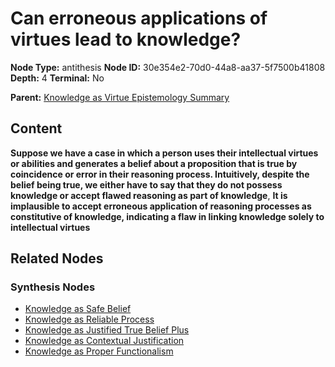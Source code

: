 # Can erroneous applications of virtues lead to knowledge?

**Node Type:** antithesis
**Node ID:** 30e354e2-70d0-44a8-aa37-5f7500b41808
**Depth:** 4
**Terminal:** No

**Parent:** [Knowledge as Virtue Epistemology Summary](knowledge-as-virtue-epistemology-summary-synthesis-55f14059-bd8a-4ff6-bb19-2847f9595abb.md)

## Content

**Suppose we have a case in which a person uses their intellectual virtues or abilities and generates a belief about a proposition that is true by coincidence or error in their reasoning process. Intuitively, despite the belief being true, we either have to say that they do not possess knowledge or accept flawed reasoning as part of knowledge**, **It is implausible to accept erroneous application of reasoning processes as constitutive of knowledge, indicating a flaw in linking knowledge solely to intellectual virtues**

## Related Nodes

### Synthesis Nodes

- [Knowledge as Safe Belief](knowledge-as-safe-belief-synthesis-af4ea51b-96c4-417f-be23-8a7bcc3eb2a4.md)
- [Knowledge as Reliable Process](knowledge-as-reliable-process-synthesis-d290d3bc-5228-4722-a392-16771ea05a99.md)
- [Knowledge as Justified True Belief Plus](knowledge-as-justified-true-belief-plus-synthesis-58c5d9ef-2861-42cf-967a-043248056a81.md)
- [Knowledge as Contextual Justification](knowledge-as-contextual-justification-synthesis-a9011105-feba-4ae2-be6a-a1778d602fcd.md)
- [Knowledge as Proper Functionalism](knowledge-as-proper-functionalism-synthesis-bc1ea296-9b10-40eb-8264-3bc392ec8b6a.md)
